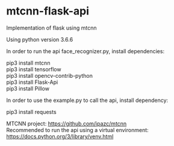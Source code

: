 # mtcnn-flask-api
Implementation of flask using mtcnn


Using python version 3.6.6

In order to run the api face_recognizer.py, install dependencies:

pip3 install mtcnn <br />
pip3 install tensorflow <br />
pip3 install opencv-contrib-python <br />
pip3 install Flask-Api <br />
pip3 install Pillow 

In order to use the example.py to call the api, install dependency:

pip3 install requests


MTCNN project: https://github.com/ipazc/mtcnn <br />
Recommended to run the api using a virtual environment: https://docs.python.org/3/library/venv.html
